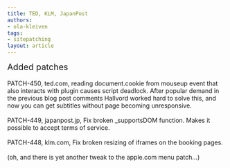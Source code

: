 ```yaml
---
title: TED, KLM, JapanPost
authors:
- ola-kleiven
tags:
- sitepatching
layout: article
---
```

<span style="font-size: 140%">Added patches</span><br/><br/>PATCH-450, ted.com, reading document.cookie from mouseup event that also interacts with plugin causes script deadlock. After popular demand in the previous blog post comments Hallvord worked hard to solve this, and now you can get subtitles without page becoming unresponsive.<br/><br/>PATCH-449, japanpost.jp, Fix broken _supportsDOM function. Makes it possible to accept terms of service.<br/><br/>PATCH-448, klm.com, Fix broken resizing of iframes on the booking pages.<br/><br/>(oh, and there is yet another tweak to the apple.com menu patch...)
